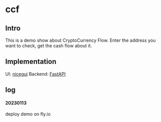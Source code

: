 # ccf
## Intro
This is a demo show about CryptoCurrency Flow. Enter the address you want to check, get the cash flow about it.
## Implementation
UI: [nicegui](https://github.com/zauberzeug/nicegui)
Backend: [FastAPI](https://github.com/tiangolo/fastapi)
## log
#### 20230113
deploy demo on fly.io